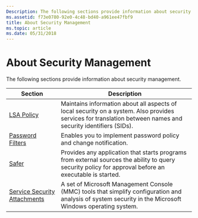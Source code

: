 ```yaml
---
Description: The following sections provide information about security management.SectionDescriptionLSA PolicyMaintains information about all aspects of local security on a system.
ms.assetid: f73e0780-92e0-4c48-bd40-a961ee47fbf9
title: About Security Management
ms.topic: article
ms.date: 05/31/2018
---
```


# About Security Management

The following sections provide information about security management.



| Section                                                                     | Description                                                                                                                                                             |
|-----------------------------------------------------------------------------|-------------------------------------------------------------------------------------------------------------------------------------------------------------------------|
| [LSA Policy](lsa-policy.md)<br/>                                     | Maintains information about all aspects of local security on a system. Also provides services for translation between names and security identifiers (SIDs).<br/> |
| [Password Filters](password-filters.md)<br/>                         | Enables you to implement password policy and change notification.<br/>                                                                                            |
| [Safer](safer.md)<br/>                                               | Provides any application that starts programs from external sources the ability to query security policy for approval before an executable is started.<br/>       |
| [Service Security Attachments](service-security-attachments.md)<br/> | A set of Microsoft Management Console (MMC) tools that simplify configuration and analysis of system security in the Microsoft Windows operating system.<br/>     |



 

 

 




